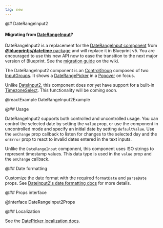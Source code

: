 ```yaml
---
tag: new
---
```


@# DateRangeInput2

<div class="@ns-callout @ns-intent-primary @ns-icon-info-sign">
    <h4 class="@ns-heading">

Migrating from [DateRangeInput](#datetime/daterangeinput)?

</h4>

DateRangeInput2 is a replacement for the [DateRangeInput component](#datetime/daterangeinput) from
[__@blueprintjs/datetime__ package](#datetime) and will replace it in Blueprint v5.
You are encouraged to use this new API now to ease the transition to the next major version of Blueprint.
See the [migration guide](https://github.com/palantir/blueprint/wiki/datetime2-component-migration)
on the wiki.

</div>

The DateRangeInput2 component is an [ControlGroup](#core/components/control-group) composed
of two [InputGroups](#core/components/text-inputs.input-group). It shows a
[DateRangePicker](#datetime/daterangepicker) in a [Popover](#core/components/popover)
on focus.

Unlike [DateInput2](#datetime2/date-input2), this component does _not_ yet have support for
a built-in [TimezoneSelect](#datetime2/timezone-select). This functionality will be coming soon.

<!-- It optionally shows a [TimezoneSelect](#datetime2/timezone-select) as the third
element in the ControlGroup, allowing the user to change the timezone of the selected date range. -->

@reactExample DateRangeInput2Example

@## Usage

DateRangeInput2 supports both controlled and uncontrolled usage. You can control
the selected date by setting the `value` prop, or use the component in
uncontrolled mode and specify an initial date by setting `defaultValue`.
Use the `onChange` prop callback to listen for changes to the selected day and
the `onError` prop to react to invalid dates entered in the text inputs.

Unlike the `DateRangeInput` component, this component uses ISO strings to represent timestamp values.
This data type is used in the `value` prop and the `onChange` callback.

@## Date formatting

Customize the date format with the required `formatDate` and `parseDate` props.
See [DateInput2's date formatting docs](#datetime2/date-input2.date-formatting) for more details.

@## Props interface

@interface DateRangeInput2Props

@## Localization

See the [DatePicker localization docs](#datetime/datepicker.localization).
